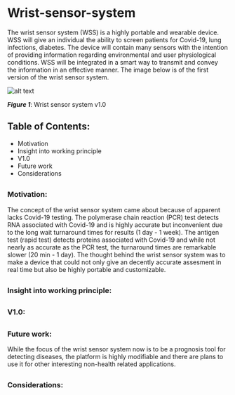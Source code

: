 # Wrist-sensor-system

The wrist sensor system (WSS) is a highly portable and wearable device. WSS will give an individual the ability to screen patients for Covid-19, lung infections, diabetes. The device will contain many sensors with the intention of providing information regarding environmental and user physiological conditions. WSS will be integrated in a smart way to transmit and convey the information in an effective manner. The image below is of the first version of the wrist sensor system.

![alt text](https://i.imgur.com/qJBREET.png)

***Figure 1***: Wrist sensor system v1.0

## Table of Contents:
- Motivation
- Insight into working principle
- V1.0
- Future work
- Considerations
##

### Motivation:
The concept of the wrist sensor system came about because of apparent lacks Covid-19 testing. The polymerase chain reaction (PCR) test detects RNA associated with Covid-19 and is highly accurate but inconvenient due to the long wait turnaround times for results (1 day - 1 week). The antigen test (rapid test) detects proteins associated with Covid-19 and while not nearly as accurate as the PCR test, the turnaround times are remarkable slower (20 min - 1 day). The thought behind the wrist sensor system was to make a device that could not only give an decently accurate assesment in real time but also be highly portable and customizable.

##
### Insight into working principle:


##
### V1.0:


##
### Future work:
While the focus of the wrist sensor system now is to be a prognosis tool for detecting diseases, the platform is highly modifiable and there are plans to use it for other interesting non-health related applications.

##
### Considerations:
